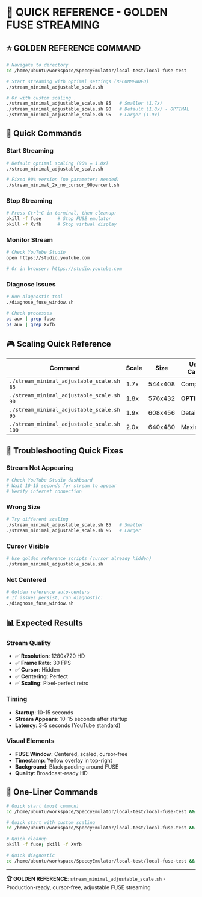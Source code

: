 # 🚀 QUICK REFERENCE - GOLDEN FUSE STREAMING

## ⭐ **GOLDEN REFERENCE COMMAND**

```bash
# Navigate to directory
cd /home/ubuntu/workspace/SpeccyEmulator/local-test/local-fuse-test

# Start streaming with optimal settings (RECOMMENDED)
./stream_minimal_adjustable_scale.sh

# Or with custom scaling
./stream_minimal_adjustable_scale.sh 85   # Smaller (1.7x)
./stream_minimal_adjustable_scale.sh 90   # Default (1.8x) - OPTIMAL
./stream_minimal_adjustable_scale.sh 95   # Larger (1.9x)
```

## 🎯 **Quick Commands**

### **Start Streaming**
```bash
# Default optimal scaling (90% = 1.8x)
./stream_minimal_adjustable_scale.sh

# Fixed 90% version (no parameters needed)
./stream_minimal_2x_no_cursor_90percent.sh
```

### **Stop Streaming**
```bash
# Press Ctrl+C in terminal, then cleanup:
pkill -f fuse      # Stop FUSE emulator
pkill -f Xvfb      # Stop virtual display
```

### **Monitor Stream**
```bash
# Check YouTube Studio
open https://studio.youtube.com

# Or in browser: https://studio.youtube.com
```

### **Diagnose Issues**
```bash
# Run diagnostic tool
./diagnose_fuse_window.sh

# Check processes
ps aux | grep fuse
ps aux | grep Xvfb
```

## 🎮 **Scaling Quick Reference**

| Command | Scale | Size | Use Case |
|---------|-------|------|----------|
| `./stream_minimal_adjustable_scale.sh 85` | 1.7x | 544x408 | Compact |
| `./stream_minimal_adjustable_scale.sh 90` | 1.8x | 576x432 | **OPTIMAL** |
| `./stream_minimal_adjustable_scale.sh 95` | 1.9x | 608x456 | Detailed |
| `./stream_minimal_adjustable_scale.sh 100` | 2.0x | 640x480 | Maximum |

## 🔧 **Troubleshooting Quick Fixes**

### **Stream Not Appearing**
```bash
# Check YouTube Studio dashboard
# Wait 10-15 seconds for stream to appear
# Verify internet connection
```

### **Wrong Size**
```bash
# Try different scaling
./stream_minimal_adjustable_scale.sh 85   # Smaller
./stream_minimal_adjustable_scale.sh 95   # Larger
```

### **Cursor Visible**
```bash
# Use golden reference scripts (cursor already hidden)
./stream_minimal_adjustable_scale.sh
```

### **Not Centered**
```bash
# Golden reference auto-centers
# If issues persist, run diagnostic:
./diagnose_fuse_window.sh
```

## 📊 **Expected Results**

### **Stream Quality**
- ✅ **Resolution**: 1280x720 HD
- ✅ **Frame Rate**: 30 FPS
- ✅ **Cursor**: Hidden
- ✅ **Centering**: Perfect
- ✅ **Scaling**: Pixel-perfect retro

### **Timing**
- **Startup**: 10-15 seconds
- **Stream Appears**: 10-15 seconds after startup
- **Latency**: 3-5 seconds (YouTube standard)

### **Visual Elements**
- **FUSE Window**: Centered, scaled, cursor-free
- **Timestamp**: Yellow overlay in top-right
- **Background**: Black padding around FUSE
- **Quality**: Broadcast-ready HD

## 🎯 **One-Liner Commands**

```bash
# Quick start (most common)
cd /home/ubuntu/workspace/SpeccyEmulator/local-test/local-fuse-test && ./stream_minimal_adjustable_scale.sh

# Quick start with custom scaling
cd /home/ubuntu/workspace/SpeccyEmulator/local-test/local-fuse-test && ./stream_minimal_adjustable_scale.sh 85

# Quick cleanup
pkill -f fuse; pkill -f Xvfb

# Quick diagnostic
cd /home/ubuntu/workspace/SpeccyEmulator/local-test/local-fuse-test && ./diagnose_fuse_window.sh
```

---

**🏆 GOLDEN REFERENCE**: `stream_minimal_adjustable_scale.sh` - Production-ready, cursor-free, adjustable FUSE streaming
